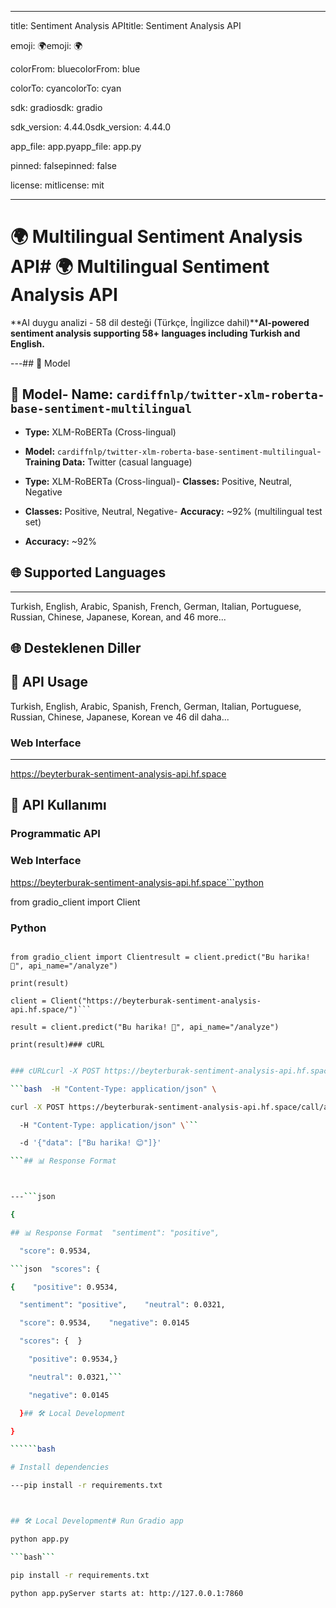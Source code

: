 ------

title: Sentiment Analysis APItitle: Sentiment Analysis API

emoji: 🌍emoji: 🌍

colorFrom: bluecolorFrom: blue

colorTo: cyancolorTo: cyan

sdk: gradiosdk: gradio

sdk_version: 4.44.0sdk_version: 4.44.0

app_file: app.pyapp_file: app.py

pinned: falsepinned: false

license: mitlicense: mit

------



# 🌍 Multilingual Sentiment Analysis API# 🌍 Multilingual Sentiment Analysis API



**AI duygu analizi - 58 dil desteği (Türkçe, İngilizce dahil)****AI-powered sentiment analysis supporting 58+ languages including Turkish and English.**



---## 🚀 Model



## 🚀 Model- **Name:** `cardiffnlp/twitter-xlm-roberta-base-sentiment-multilingual`

- **Type:** XLM-RoBERTa (Cross-lingual)

- **Model:** `cardiffnlp/twitter-xlm-roberta-base-sentiment-multilingual`- **Training Data:** Twitter (casual language)

- **Type:** XLM-RoBERTa (Cross-lingual)- **Classes:** Positive, Neutral, Negative

- **Classes:** Positive, Neutral, Negative- **Accuracy:** ~92% (multilingual test set)

- **Accuracy:** ~92%

## 🌐 Supported Languages

---

Turkish, English, Arabic, Spanish, French, German, Italian, Portuguese, Russian, Chinese, Japanese, Korean, and 46 more...

## 🌐 Desteklenen Diller

## 📡 API Usage

Turkish, English, Arabic, Spanish, French, German, Italian, Portuguese, Russian, Chinese, Japanese, Korean ve 46 dil daha...

### Web Interface

---

https://beyterburak-sentiment-analysis-api.hf.space

## 📡 API Kullanımı

### Programmatic API

### Web Interface

https://beyterburak-sentiment-analysis-api.hf.space```python

from gradio_client import Client

### Python

```pythonclient = Client("https://beyterburak-sentiment-analysis-api.hf.space/")

from gradio_client import Clientresult = client.predict("Bu harika! 🎉", api_name="/analyze")

print(result)

client = Client("https://beyterburak-sentiment-analysis-api.hf.space/")```

result = client.predict("Bu harika! 🎉", api_name="/analyze")

print(result)### cURL

```

```bash

### cURLcurl -X POST https://beyterburak-sentiment-analysis-api.hf.space/call/analyze \

```bash  -H "Content-Type: application/json" \

curl -X POST https://beyterburak-sentiment-analysis-api.hf.space/call/analyze \  -d '{"data": ["Bu harika bir deneyim! 😊"]}'

  -H "Content-Type: application/json" \```

  -d '{"data": ["Bu harika! 😊"]}'

```## 📊 Response Format



---```json

{

## 📊 Response Format  "sentiment": "positive",

  "score": 0.9534,

```json  "scores": {

{    "positive": 0.9534,

  "sentiment": "positive",    "neutral": 0.0321,

  "score": 0.9534,    "negative": 0.0145

  "scores": {  }

    "positive": 0.9534,}

    "neutral": 0.0321,```

    "negative": 0.0145

  }## 🛠️ Local Development

}

``````bash

# Install dependencies

---pip install -r requirements.txt



## 🛠️ Local Development# Run Gradio app

python app.py

```bash```

pip install -r requirements.txt

python app.pyServer starts at: http://127.0.0.1:7860

```
